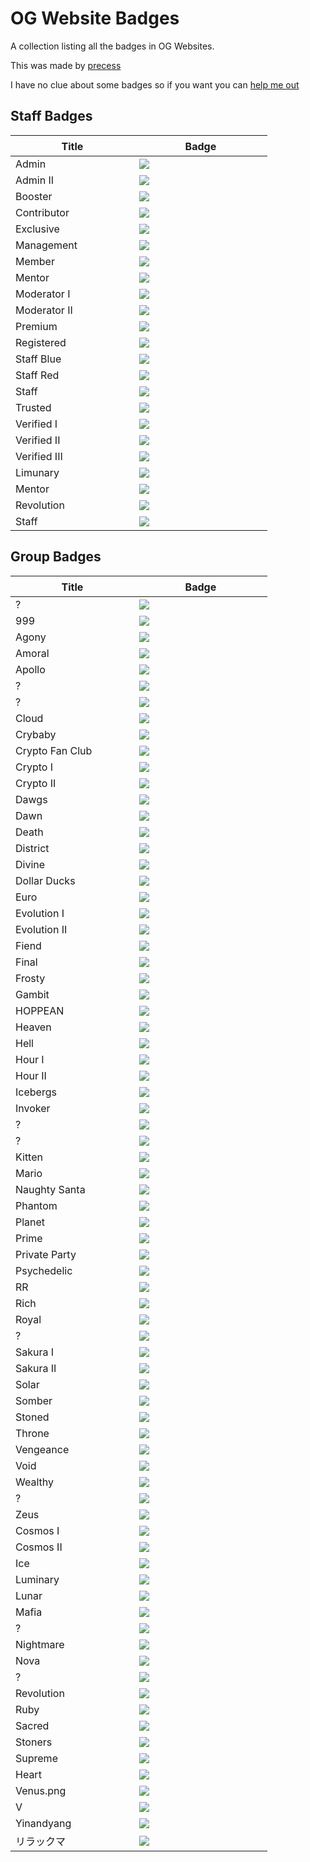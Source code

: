 # OG Website Badges

A collection listing all the badges in OG Websites.

This was made by <a href="https://github.com/precess">precess</a>

I have no clue about some badges so if you want you can <a href="https://github.com/precess/OG-Badges-Collection/discussions/1">help me out</a>
> 

## Staff Badges

| ㅤㅤㅤㅤㅤTitleㅤㅤㅤㅤㅤ | ㅤㅤㅤㅤㅤBadgeㅤㅤㅤㅤㅤ |
| --- | --- |
Admin | <img  src="/images/Staff/admin.png" href="https://discord.com/assets/498591d63b352256a1bf18061eff9d57.svg"> 
Admin II | <img  src="/images/Staff/admin-2.png" href="https://discord.com/assets/8599b8b3d7917b5e7180e898a835f780.svg">
Booster | <img  src="/images/Staff/booster.gif" href="https://discord.com/assets/e666a84a7a5ea2abbbfa73adf22e627b.svg" >
Contributor | <img  src="/images/Staff/contributor.png" href="https://discord.com/assets/ec8e92568a7c8f19a052ef42f862ff18.svg" >
Exclusive | <img  src="/images/Staff/exclusive.png" href="https://discord.com/assets/efcc751513ec434ea4275ecda4f61136.svg" >
Management | <img  src="/images/Staff/management.png" href="https://discord.com/assets/9f00b18e292e10fc0ae84ff5332e8b0b.svg" >
Member | <img  src="/images/Staff/member.png" href="https://discord.com/assets/48d5bdcffe9e7848067c2e187f1ef951.svg" >
Mentor | <img  src="/images/Staff/mentor.png" href="https://discord.com/assets/34306011e46e87f8ef25f3415d3b99ca.svg" >
Moderator I | <img  src="/images/Staff/moderator-1.png" href="https://discord.com/assets/c981e58b5ea4b7fedd3a643cf0c60564.svg" >
Moderator II | <img  src="/images/Staff/Moderator-3.png" href="https://discord.com/assets/26c7a60fb1654315e0be26107bd47470.svg" >
Premium | <img  src="/images/Staff/premium.png" href="https://discord.com/assets/24d05f3b46a110e538674edbac0db4cd.svg" >
Registered | <img  src="/images/Staff/registered.png" href="https://discord.com/assets/b802e9af134ff492276d94220e36ec5c.svg" >
Staff Blue | <img  src="/images/Staff/staff-blue.png" href="https://discord.com/assets/8353d89b529e13365c415aef08d1d1f4.svg" >
Staff Red | <img  src="/images/Staff/staff-red.png" href="https://discord.com/assets/f599063762165e0d23e8b11b684765a8.svg" >
Staff | <img  src="/images/Staff/staff.png" href="https://discord.com/assets/f599063762165e0d23e8b11b684765a8.svg" > 
Trusted | <img  src="/images/Staff/trusted.png" href="https://discord.com/assets/f599063762165e0d23e8b11b684765a8.svg" > 
Verified I | <img  src="/images/Staff/verified.png" href="https://discord.com/assets/f599063762165e0d23e8b11b684765a8.svg" > 
Verified II | <img  src="/images/Staff/verified-2.png" href="https://discord.com/assets/f599063762165e0d23e8b11b684765a8.svg" > 
Verified III | <img  src="/images/Staff/verified-gg.png" href="https://discord.com/assets/f599063762165e0d23e8b11b684765a8.svg" > 
Limunary | <img  src="/images/Staff/limunary-gg.png" href="https://discord.com/assets/f599063762165e0d23e8b11b684765a8.svg" > 
Mentor | <img  src="/images/Staff/mentor-gg.png" href="https://discord.com/assets/f599063762165e0d23e8b11b684765a8.svg" > 
Revolution | <img  src="/images/Staff/revolution-gg.png" href="https://discord.com/assets/f599063762165e0d23e8b11b684765a8.svg" > 
Staff | <img  src="/images/Staff/staff-gg.png" href="https://discord.com/assets/f599063762165e0d23e8b11b684765a8.svg" > 

## Group Badges

| ㅤㅤㅤㅤㅤTitleㅤㅤㅤㅤㅤ | ㅤㅤㅤㅤㅤBadgeㅤㅤㅤㅤㅤ |
| --- | --- |
? | <img  src="/images/8x2Kw2G.png" href="https://discord.com/assets/f599063762165e0d23e8b11b684765a8.svg" >
999 | <img  src="/images/999.png" href="https://discord.com/assets/f599063762165e0d23e8b11b684765a8.svg" >
Agony | <img  src="/images/Agony.gif" href="https://discord.com/assets/f599063762165e0d23e8b11b684765a8.svg" >
Amoral | <img  src="/images/amoral.png" href="https://discord.com/assets/f599063762165e0d23e8b11b684765a8.svg" >
Apollo | <img  src="/images/Apollo.png" href="https://discord.com/assets/f599063762165e0d23e8b11b684765a8.svg" >
? | <img  src="/images/B5DFsdY.png" href="https://discord.com/assets/f599063762165e0d23e8b11b684765a8.svg" >
? | <img  src="/images/Boosters.gif" href="https://discord.com/assets/f599063762165e0d23e8b11b684765a8.svg" >
Cloud | <img  src="/images/Cloud.png" href="https://discord.com/assets/f599063762165e0d23e8b11b684765a8.svg" >
Crybaby | <img  src="/images/Crybaby.png" href="https://discord.com/assets/f599063762165e0d23e8b11b684765a8.svg" >
Crypto Fan Club | <img  src="/images/Crypto-Fan-Club.png" href="https://discord.com/assets/f599063762165e0d23e8b11b684765a8.svg" >
Crypto I | <img  src="/images/Eth.png" href="https://discord.com/assets/f599063762165e0d23e8b11b684765a8.svg" >
Crypto II | <img  src="/images/Crypto.png" href="https://discord.com/assets/f599063762165e0d23e8b11b684765a8.svg" >
Dawgs | <img  src="/images/Dawgs.gif" href="https://discord.com/assets/f599063762165e0d23e8b11b684765a8.svg" >
Dawn | <img  src="/images/Dawn.gif" href="https://discord.com/assets/f599063762165e0d23e8b11b684765a8.svg" >
Death | <img  src="/images/Death.png" href="https://discord.com/assets/f599063762165e0d23e8b11b684765a8.svg" >
District | <img  src="/images/District.png" href="https://discord.com/assets/f599063762165e0d23e8b11b684765a8.svg" >
Divine | <img  src="/images/Divine.png" href="https://discord.com/assets/f599063762165e0d23e8b11b684765a8.svg" >
Dollar Ducks | <img  src="/images/Dollar-Ducks.gif" href="https://discord.com/assets/f599063762165e0d23e8b11b684765a8.svg" >
Euro | <img  src="/images/Euro.png" href="https://discord.com/assets/f599063762165e0d23e8b11b684765a8.svg" >
Evolution I | <img  src="/images/Evolution.png" href="https://discord.com/assets/f599063762165e0d23e8b11b684765a8.svg" >
Evolution II | <img  src="/images/Evolution-2.png" href="https://discord.com/assets/f599063762165e0d23e8b11b684765a8.svg" >
Fiend | <img  src="/images/Fiend.png" href="https://discord.com/assets/f599063762165e0d23e8b11b684765a8.svg" >
Final | <img  src="/images/Final.png" href="https://discord.com/assets/f599063762165e0d23e8b11b684765a8.svg" >
Frosty | <img  src="/images/Frosty.gif" href="https://discord.com/assets/f599063762165e0d23e8b11b684765a8.svg" >
Gambit | <img  src="/images/Gambit.png" href="https://discord.com/assets/f599063762165e0d23e8b11b684765a8.svg" >
HOPPEAN | <img  src="/images/HOPPEAN.gif" href="https://discord.com/assets/f599063762165e0d23e8b11b684765a8.svg" >
Heaven | <img  src="/images/Heaven.png" href="https://discord.com/assets/f599063762165e0d23e8b11b684765a8.svg" >
Hell | <img  src="/images/Hell.png" href="https://discord.com/assets/f599063762165e0d23e8b11b684765a8.svg" >
Hour I | <img  src="/images/DNH0f1I.gif" href="https://discord.com/assets/f599063762165e0d23e8b11b684765a8.svg" >
Hour II | <img  src="/images/Hour.gif" href="https://discord.com/assets/f599063762165e0d23e8b11b684765a8.svg" >
Icebergs | <img  src="/images/Icebergs.png" href="https://discord.com/assets/f599063762165e0d23e8b11b684765a8.svg" >
Invoker | <img  src="/images/Invoker.png" href="https://discord.com/assets/f599063762165e0d23e8b11b684765a8.svg" >
? | <img  src="/images/JSPaPI7.png" href="https://discord.com/assets/f599063762165e0d23e8b11b684765a8.svg" >
? | <img  src="/images/JWSlawf.png" href="https://discord.com/assets/f599063762165e0d23e8b11b684765a8.svg" >
Kitten | <img  src="/images/Kitten.png" href="https://discord.com/assets/f599063762165e0d23e8b11b684765a8.svg" >
Mario | <img  src="/images/Mario.png" href="https://discord.com/assets/f599063762165e0d23e8b11b684765a8.svg" >
Naughty Santa | <img  src="/images/Naughty-Santa.gif" href="https://discord.com/assets/f599063762165e0d23e8b11b684765a8.svg" >
Phantom | <img  src="/images/Phantom.png" href="https://discord.com/assets/f599063762165e0d23e8b11b684765a8.svg" >
Planet | <img  src="/images/Planet.png" href="https://discord.com/assets/f599063762165e0d23e8b11b684765a8.svg" >
Prime | <img  src="/images/Prime.png" href="https://discord.com/assets/f599063762165e0d23e8b11b684765a8.svg" >
Private Party | <img  src="/images/Private-Party.png" href="https://discord.com/assets/f599063762165e0d23e8b11b684765a8.svg" >
Psychedelic | <img  src="/images/Psychedelic.gif" href="https://discord.com/assets/f599063762165e0d23e8b11b684765a8.svg" >
RR | <img  src="/images/RR.gif" href="https://discord.com/assets/f599063762165e0d23e8b11b684765a8.svg" >
Rich | <img  src="/images/Rich.png" href="https://discord.com/assets/f599063762165e0d23e8b11b684765a8.svg" >
Royal | <img  src="/images/Royal.png" href="https://discord.com/assets/f599063762165e0d23e8b11b684765a8.svg" >
? | <img  src="/images/SDY2f0Q.png" href="https://discord.com/assets/f599063762165e0d23e8b11b684765a8.svg" >
Sakura I | <img  src="/images/Sakura.png" href="https://discord.com/assets/f599063762165e0d23e8b11b684765a8.svg" >
Sakura II | <img  src="/images/Sakura-2.png" href="https://discord.com/assets/f599063762165e0d23e8b11b684765a8.svg" >
Solar | <img  src="/images/Solar.png" href="https://discord.com/assets/f599063762165e0d23e8b11b684765a8.svg" >
Somber | <img  src="/images/Somber.png" href="https://discord.com/assets/f599063762165e0d23e8b11b684765a8.svg" >
Stoned | <img  src="/images/Stoned.png" href="https://discord.com/assets/f599063762165e0d23e8b11b684765a8.svg" >
Throne | <img  src="/images/Throne.png" href="https://discord.com/assets/f599063762165e0d23e8b11b684765a8.svg" >
Vengeance | <img  src="/images/Vengeance.png" href="https://discord.com/assets/f599063762165e0d23e8b11b684765a8.svg" >
Void | <img  src="/images/Void.png" href="https://discord.com/assets/f599063762165e0d23e8b11b684765a8.svg" >
Wealthy | <img  src="/images/Wealthy.gif" href="https://discord.com/assets/f599063762165e0d23e8b11b684765a8.svg" >
? | <img  src="/images/Xb5pzTW.png" href="https://discord.com/assets/f599063762165e0d23e8b11b684765a8.svg" >
Zeus | <img  src="/images/Zeus.png" href="https://discord.com/assets/f599063762165e0d23e8b11b684765a8.svg" >
Cosmos I | <img  src="/images/cosmos.gif" href="https://discord.com/assets/f599063762165e0d23e8b11b684765a8.svg" >
Cosmos II | <img  src="/images/cosmos-2.gif" href="https://discord.com/assets/f599063762165e0d23e8b11b684765a8.svg" >
Ice | <img  src="/images/ice.gif" href="https://discord.com/assets/f599063762165e0d23e8b11b684765a8.svg" >
Luminary | <img  src="/images/luminary.png" href="https://discord.com/assets/f599063762165e0d23e8b11b684765a8.svg" >
Lunar | <img  src="/images/lunar.gif" href="https://discord.com/assets/f599063762165e0d23e8b11b684765a8.svg" >
Mafia | <img  src="/images/mafia.gif" href="https://discord.com/assets/f599063762165e0d23e8b11b684765a8.svg" >
? | <img  src="/images/melhuhg.gif" href="https://discord.com/assets/f599063762165e0d23e8b11b684765a8.svg" >
Nightmare | <img  src="/images/nightmare.gif" href="https://discord.com/assets/f599063762165e0d23e8b11b684765a8.svg" >
Nova | <img  src="/images/nova.gif" href="https://discord.com/assets/f599063762165e0d23e8b11b684765a8.svg" >
? | <img  src="/images/on6DmRZ.gif" href="https://discord.com/assets/f599063762165e0d23e8b11b684765a8.svg" >
Revolution | <img  src="/images/revolution.png" href="https://discord.com/assets/f599063762165e0d23e8b11b684765a8.svg" >
Ruby | <img  src="/images/ruby.png" href="https://discord.com/assets/f599063762165e0d23e8b11b684765a8.svg" >
Sacred | <img  src="/images/sacred.png" href="https://discord.com/assets/f599063762165e0d23e8b11b684765a8.svg" >
Stoners | <img  src="/images/stoners.gif" href="https://discord.com/assets/f599063762165e0d23e8b11b684765a8.svg" >
Supreme | <img  src="/images/supreme.gif" href="https://discord.com/assets/f599063762165e0d23e8b11b684765a8.svg" >
Heart | <img  src="/images/ub-d.gif" href="https://discord.com/assets/f599063762165e0d23e8b11b684765a8.svg" >
Venus.png | <img  src="/images/venus.png" href="https://discord.com/assets/f599063762165e0d23e8b11b684765a8.svg" >
V | <img  src="/images/V.png" href="https://discord.com/assets/f599063762165e0d23e8b11b684765a8.svg" >
Yinandyang | <img  src="/images/yinandyang.png" href="https://discord.com/assets/f599063762165e0d23e8b11b684765a8.svg" >
リラックマ | <img  src="/images/リラックマ.png" href="https://discord.com/assets/f599063762165e0d23e8b11b684765a8.svg" >
